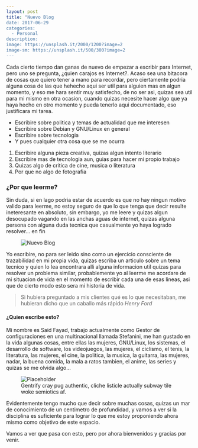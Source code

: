 ```yaml
---
layout: post
title: "Nuevo Blog
date: 2017-06-29
categories:
  - Personal
description: 
image: https://unsplash.it/2000/1200?image=2
image-sm: https://unsplash.it/500/300?image=2
---
```

Cada cierto tiempo dan ganas de nuevo de empezar a escribir para Internet, pero uno se pregunta, ¿quien carajos es Internet?. Acaso sea una bitacora de cosas que quiero tener a mano para recordar, pero ciertamente podria alguna cosa de las que hehecho aqui ser util para alguien mas en algun momento, y eso me hara sentir muy satisfecho, de no ser asi, quizas sea util para mi mismo en otra ocasion, cuando quizas necesite hacer algo que ya haya hecho en otro momento y pueda tenerlo aqui documentado, eso justificara mi tarea.

<ul>
  <li>Escribire sobre politica y temas de actualidad que me interesen</li>
  <li>Escribire sobre Debian y GNU/Linux en general</li>
  <li>Escribire sobre tecnologia</li>
  <li>Y pues cualquier otra cosa que se me ocurra</li>
</ul>

<ol>
  <li>Escribire alguna pieza creativa, quizas algun intento literario</li>
  <li>Escribire mas de tecnologia aun, guias para hacer mi propio trabajo</li>
  <li>Quizas algo de critica de cine, musica o literatura</li>
  <li>Por que no algo de fotografia</li>
</ol>

<h3>¿Por que leerme?</h3>
Sin duda, si en lago podria estar de acuerdo es que no hay ningun motivo valido para leerme, no estoy seguro de que lo que tenga que decir resulte ineteresante en absoluto, sin embargo, yo me leere y quizas algun desocupado vagando en las anchas aguas de internet, quizas alguna persona con alguna duda tecnica que casualmente yo haya logrado resolver... en fin
<figure>
  <img src="https://unsplash.it/2000/1200?image=2" alt="Nuevo Blog"/>
</figure>

Yo escribire, no para ser leido sino como un ejercicio consciente de trazabilidad en mi propia vida, quizas escriba un articulo sobre un tema tecnico y quien lo lea encontrara alli alguna informacion util quizas para resolver un problema similar, probablemente yo al leerme me acordare de mi situacion de vida en el momento de escribir cada una de esas lineas, asi que de cierto modo esto sera mi historia de vida.

<blockquote>
  Si hubiera preguntado a mis clientes qué es lo que necesitaban, me hubieran dicho que un caballo más rápido
  <cite>Henry Ford</cite>
</blockquote>

<h4>¿Quien escribe esto?</h4>
Mi nombre es Said Fayad, trabajo actualmente como Gestor de configuraciones en una multinacional llamada Stefanini, me han gustado en la vida algunas cosas, entre ellas las mujeres, GNU/Linux, los sistemas, el desarrollo de software, los videojuegos, las mujeres, el ciclismo, el tenis, la literatura, las mujeres, el cine, la politica, la musica, la guitarra, las mujeres, nadar, la buena comida, la mala a ratos tambien, el anime, las series y quizas se me olvida algo...
<figure>
  <img src="https://unsplash.it/2000/1200?image=2" alt="Placeholder"/>
  <figcaption>Gentrify cray pug authentic, cliche listicle actually subway tile woke semiotics af.</figcaption>
</figure>

Evidentemente tengo mucho que decir sobre muchas cosas, quizas un mar de conocimiento de un centimetro de profundidad, y vamos a ver si la disciplina es suficiente para lograr lo que me estoy proponiendo ahora mismo como objetivo de este espacio.

Vamos a ver que pasa con esto, pero por ahora bienvenidos y gracias por venir.
